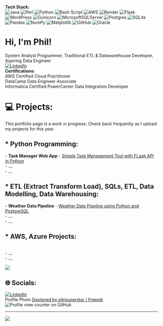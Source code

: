 <b>Tech Stack:</b>
<br/>![Java](https://img.shields.io/badge/java-%23ED8B00.svg?style=flat&logo=openjdk&logoColor=white) ![Perl](https://img.shields.io/badge/perl-%2339457E.svg?style=flat&logo=perl&logoColor=white) ![Python](https://img.shields.io/badge/python-3670A0?style=flat&logo=python&logoColor=ffdd54) ![Bash Script](https://img.shields.io/badge/bash_script-%23121011.svg?style=flat&logo=gnu-bash&logoColor=white) ![AWS](https://img.shields.io/badge/AWS-%23FF9900.svg?style=flat&logo=amazon-aws&logoColor=white) ![Render](https://img.shields.io/badge/Render-%46E3B7.svg?style=flat&logo=render&logoColor=white) ![Flask](https://img.shields.io/badge/flask-%23000.svg?style=flat&logo=flask&logoColor=white) ![WordPress](https://img.shields.io/badge/WordPress-%23117AC9.svg?style=flat&logo=WordPress&logoColor=white) ![Gunicorn](https://img.shields.io/badge/gunicorn-%298729.svg?style=flat&logo=gunicorn&logoColor=white) ![MicrosoftSQLServer](https://img.shields.io/badge/Microsoft%20SQL%20Server-CC2927?style=flat&logo=microsoft%20sql%20server&logoColor=white) ![Postgres](https://img.shields.io/badge/postgres-%23316192.svg?style=flat&logo=postgresql&logoColor=white) ![SQLite](https://img.shields.io/badge/sqlite-%2307405e.svg?style=flat&logo=sqlite&logoColor=white) ![Pandas](https://img.shields.io/badge/pandas-%23150458.svg?style=flat&logo=pandas&logoColor=white) ![NumPy](https://img.shields.io/badge/numpy-%23013243.svg?style=flat&logo=numpy&logoColor=white) ![Matplotlib](https://img.shields.io/badge/Matplotlib-%23ffffff.svg?style=flat&logo=Matplotlib&logoColor=black) ![GitHub](https://img.shields.io/badge/github-%23121011.svg?style=flat&logo=github&logoColor=white) ![Oracle](https://img.shields.io/badge/Oracle-F80000?style=flat&logo=oracle&logoColor=white)

# Hi, I'm Phil!
System Analyst Programmer, Traditional ETL & Datawarehouse Developer, Aspiring Data Engineer
<br/>[![LinkedIn](https://img.shields.io/badge/LinkedIn-%230077B5.svg?logo=linkedin&logoColor=white)](https://linkedin.com/in/philip-henry-h-783039b5) 
<br/>
<b>Certifications:</b><br/>
AWS Certified Cloud Practitioner<br/>
DataCamp Data Engineer Associate<br/>
Informatica Certified PowerCenter Data Integration Developer

# 💻 Projects:
This portfolio page is a work in progress. Check back frequently as I upload my projects for this year.

<h2>* Python Programming:</h2>
- <b>Task Manager Web App</b> - <a href="https://github.com/philph01/Flask-Task-Mgr-CRUD">Simple Task Management Tool with FLask API in Python</a><br/>
- <b>...</b><br/>
- <b>...</b><br/>
<h2>* ETL (Extract Transform Load), SQLs, ETL, Data Modelling, Data Warehousing:</h2>  
- <b>Weather Data Pipeline</b> - <a href="https://github.com/philph01/Flask-Task-Mgr-CRUD">Weather Data Pipeline using Python and PostgreSQL</a><br/>
- <b>...</b><br/>
- <b>...</b><br/>
<h2>* AWS, Azure Projects:</h2><br/>
- <b>...</b><br/>
- <b>...</b><br/>

<!--
# 📊 GitHub Stats:
![](https://github-readme-stats.vercel.app/api?username=philph01&theme=catppuccin_latte&hide_border=false&include_all_commits=true&count_private=false)<br/>
![](https://github-readme-streak-stats.herokuapp.com/?user=philph01&theme=catppuccin_latte&hide_border=false)<br/>
-->
![](https://github-readme-stats.vercel.app/api/top-langs/?username=philph01&theme=catppuccin_latte&hide_border=false&include_all_commits=true&count_private=false&layout=compact)


## 🌐 Socials:
[![LinkedIn](https://img.shields.io/badge/LinkedIn-%230077B5.svg?logo=linkedin&logoColor=white)](https://linkedin.com/in/philip-henry-h-783039b5) 
<br/>
Profile Photo <a href="http://www.freepik.com">Designed by pikisuperstar / Freepik</a><br/>
![Profile view counter on GitHub](https://komarev.com/ghpvc/?username=philph01)


---
[![](https://visitcount.itsvg.in/api?id=philph01&icon=0&color=0)](https://visitcount.itsvg.in)
<!-- Proudly created with GPRM ( https://gprm.itsvg.in ) -->
